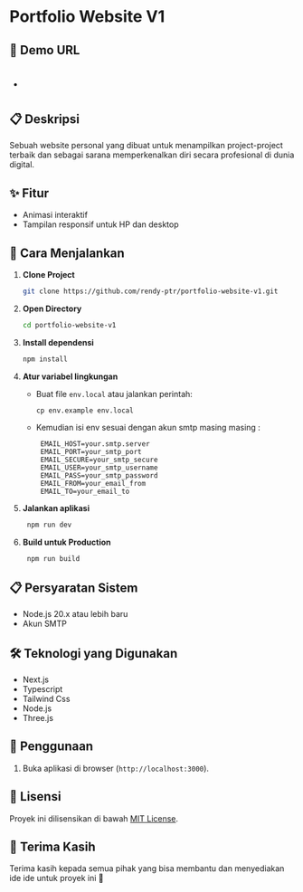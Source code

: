 # Portfolio Website V1
## 🤖 Demo URL

- #

## 📋 Deskripsi

Sebuah website personal yang dibuat untuk menampilkan project-project terbaik dan sebagai sarana memperkenalkan diri secara profesional di dunia digital.



## ✨ Fitur

- Animasi interaktif
- Tampilan responsif untuk HP dan desktop

## 🚀 Cara Menjalankan

1. **Clone Project**

   ```bash
   git clone https://github.com/rendy-ptr/portfolio-website-v1.git
   ```

2. **Open Directory**

   ```bash
   cd portfolio-website-v1
   ```

3. **Install dependensi**

   ```bash
   npm install
   ```

4. **Atur variabel lingkungan**

   - Buat file `env.local` atau jalankan perintah:
      ```
      cp env.example env.local
     ```
   - Kemudian isi env sesuai dengan akun smtp masing masing :
     ```
      EMAIL_HOST=your.smtp.server
      EMAIL_PORT=your_smtp_port
      EMAIL_SECURE=your_smtp_secure
      EMAIL_USER=your_smtp_username
      EMAIL_PASS=your_smtp_password
      EMAIL_FROM=your_email_from
      EMAIL_TO=your_email_to
     ```

5. **Jalankan aplikasi**
     ```bash
      npm run dev
     ```

6. **Build untuk Production**
     ```bash
      npm run build
     ```

## 📋 Persyaratan Sistem

- Node.js 20.x atau lebih baru
- Akun SMTP

## 🛠️ Teknologi yang Digunakan

- Next.js
- Typescript
- Tailwind Css
- Node.js
- Three.js

## 📝 Penggunaan

1. Buka aplikasi di browser (`http://localhost:3000`).

## 📄 Lisensi

Proyek ini dilisensikan di bawah [MIT License](LICENSE).

## 🙏 Terima Kasih

Terima kasih kepada semua pihak yang bisa membantu dan menyediakan ide ide untuk proyek ini 🙏
